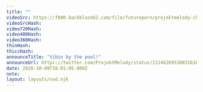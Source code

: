 ```yaml
---
title: ""
videoSrc: https://f000.backblazeb2.com/file/futureporn/projektmelody-chaturbate-2020-10-09.mp4
videoSrcHash: 
video720Hash: 
video480Hash: 
video360Hash: 
thinHash: 
thiccHash: 
announceTitle: "Vibin by the pool!"
announceUrl: https://twitter.com/ProjektMelody/status/1314626953803161601
date: 2020-10-09T18:01:05.000Z
note: 
layout: layouts/vod.njk
---
```

